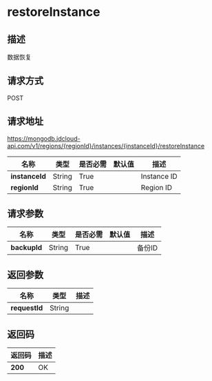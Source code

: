 # restoreInstance


## 描述
数据恢复

## 请求方式
POST

## 请求地址
https://mongodb.jdcloud-api.com/v1/regions/{regionId}/instances/{instanceId}/restoreInstance

|名称|类型|是否必需|默认值|描述|
|---|---|---|---|---|
|**instanceId**|String|True||Instance ID|
|**regionId**|String|True||Region ID|

## 请求参数
|名称|类型|是否必需|默认值|描述|
|---|---|---|---|---|
|**backupId**|String|True||备份ID|


## 返回参数
|名称|类型|描述|
|---|---|---|
|**requestId**|String||



## 返回码
|返回码|描述|
|---|---|
|**200**|OK|
